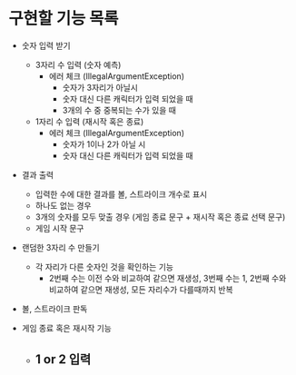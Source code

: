 # 구현할 기능 목록
- 숫자 입력 받기
  - 3자리 수 입력 (숫자 예측)
    - 에러 체크 (IllegalArgumentException)
      - 숫자가 3자리가 아닐시
      - 숫자 대신 다른 캐릭터가 입력 되었을 때
      - 3개의 수 중 중복되는 수가 있을 때
  - 1자리 수 입력 (재시작 혹은 종료)
    - 에러 체크 (IllegalArgumentException)
        - 숫자가 1이나 2가 아닐 시
        - 숫자 대신 다른 캐릭터가 입력 되었을 때

- 결과 출력
  - 입력한 수에 대한 결과를 볼, 스트라이크 개수로 표시
  - 하나도 없는 경우
  - 3개의 숫자를 모두 맞출 경우 (게임 종료 문구 + 재시작 혹은 종료 선택 문구)
  - 게임 시작 문구

- 랜덤한 3자리 수 만들기
  - 각 자리가 다른 숫자인 것을 확인하는 기능
    - 2번째 수는 이전 수와 비교하여 같으면 재생성, 3번째 수는 1, 2번째 수와 비교하여 같으면 재생성, 모든 자리수가 다를때까지 반복

- 볼, 스트라이크 판독

- 게임 종료 혹은 재시작 기능
  - 1 or 2 입력
    - 